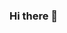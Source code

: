 ### Hi there 👋

<!--
**StephanZumbuehl/StephanZumbuehl** is a ✨ _special_ ✨ repository because its `README.md` (this file) appears on your GitHub profile.

Here are some ideas to get you started:

- 🔭 I’m currently working on finance stuff
- 🌱 I’m currently learning AI
- ⚡ Fun fact: doing my eMBA at the university of zurich

